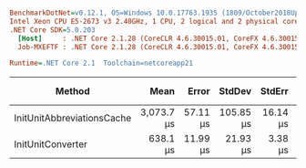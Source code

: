 ``` ini

BenchmarkDotNet=v0.12.1, OS=Windows 10.0.17763.1935 (1809/October2018Update/Redstone5), VM=Hyper-V
Intel Xeon CPU E5-2673 v3 2.40GHz, 1 CPU, 2 logical and 2 physical cores
.NET Core SDK=5.0.203
  [Host]     : .NET Core 2.1.28 (CoreCLR 4.6.30015.01, CoreFX 4.6.30015.01), X64 RyuJIT
  Job-MXEFTF : .NET Core 2.1.28 (CoreCLR 4.6.30015.01, CoreFX 4.6.30015.01), X64 RyuJIT

Runtime=.NET Core 2.1  Toolchain=netcoreapp21  

```
|                     Method |       Mean |    Error |    StdDev |   StdErr |        Min |        Max |     Median |    Gen 0 |    Gen 1 | Gen 2 | Allocated |
|--------------------------- |-----------:|---------:|----------:|---------:|-----------:|-----------:|-----------:|---------:|---------:|------:|----------:|
| InitUnitAbbreviationsCache | 3,073.7 μs | 57.11 μs | 105.85 μs | 16.14 μs | 2,850.4 μs | 3,292.9 μs | 3,068.6 μs | 250.0000 | 125.0000 |     - | 1592.1 KB |
|          InitUnitConverter |   638.1 μs | 11.99 μs |  21.93 μs |  3.38 μs |   615.6 μs |   700.6 μs |   630.7 μs |        - |        - |     - | 718.66 KB |
